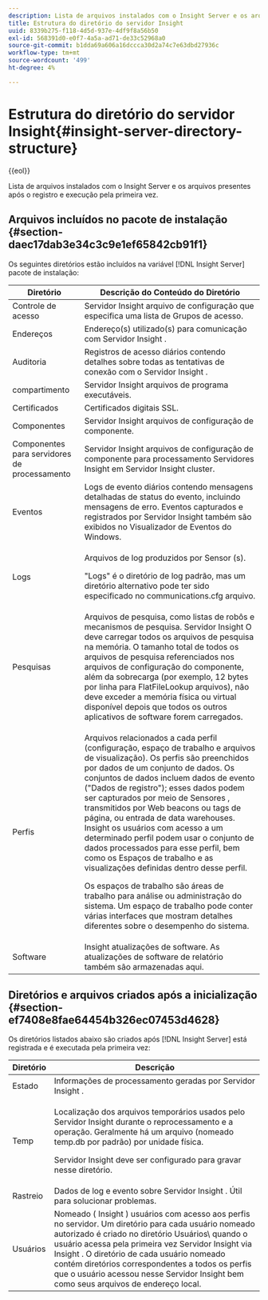 ```yaml
---
description: Lista de arquivos instalados com o Insight Server e os arquivos presentes após o registro e execução pela primeira vez.
title: Estrutura do diretório do servidor Insight
uuid: 8339b275-f118-4d5d-937e-4df9f8a56b50
exl-id: 568391d0-e0f7-4a5a-ad71-de33c52968a0
source-git-commit: b1dda69a606a16dccca30d2a74c7e63dbd27936c
workflow-type: tm+mt
source-wordcount: '499'
ht-degree: 4%

---
```


# Estrutura do diretório do servidor Insight{#insight-server-directory-structure}

{{eol}}

Lista de arquivos instalados com o Insight Server e os arquivos presentes após o registro e execução pela primeira vez.

## Arquivos incluídos no pacote de instalação {#section-daec17dab3e34c3c9e1ef65842cb91f1}

Os seguintes diretórios estão incluídos na variável [!DNL Insight Server] pacote de instalação:

<table id="table_CE713A3D671C453A87986E4CD4620EF3"> 
 <thead> 
  <tr> 
   <th colname="col1" class="entry"> Diretório </th> 
   <th colname="col2" class="entry"> Descrição do Conteúdo do Diretório </th> 
  </tr> 
 </thead>
 <tbody> 
  <tr> 
   <td colname="col1"> Controle de acesso </td> 
   <td colname="col2"> <span class="keyword"> Servidor Insight </span> arquivo de configuração que especifica uma lista de Grupos de acesso. </td> 
  </tr> 
  <tr> 
   <td colname="col1"> Endereços </td> 
   <td colname="col2"> Endereço(s) utilizado(s) para comunicação com <span class="keyword"> Servidor Insight </span>. </td> 
  </tr> 
  <tr> 
   <td colname="col1"> Auditoria </td> 
   <td colname="col2"> Registros de acesso diários contendo detalhes sobre todas as tentativas de conexão com o <span class="keyword"> Servidor Insight </span>. </td> 
  </tr> 
  <tr> 
   <td colname="col1"> compartimento </td> 
   <td colname="col2"> <span class="keyword"> Servidor Insight </span> arquivos de programa executáveis. </td> 
  </tr> 
  <tr> 
   <td colname="col1"> Certificados </td> 
   <td colname="col2"> Certificados digitais SSL. </td> 
  </tr> 
  <tr> 
   <td colname="col1"> Componentes </td> 
   <td colname="col2"> <span class="keyword"> Servidor Insight </span> arquivos de configuração de componente. </td> 
  </tr> 
  <tr> 
   <td colname="col1"> Componentes para servidores de processamento </td> 
   <td colname="col2"> <span class="keyword"> Servidor Insight </span> arquivos de configuração de componente para processamento <span class="keyword"> Servidores Insight </span> em <span class="keyword"> Servidor Insight </span> cluster. </td> 
  </tr> 
  <tr> 
   <td colname="col1"> Eventos </td> 
   <td colname="col2"> Logs de evento diários contendo mensagens detalhadas de status do evento, incluindo mensagens de erro. Eventos capturados e registrados por <span class="keyword"> Servidor Insight </span> também são exibidos no Visualizador de Eventos do Windows. </td> 
  </tr> 
  <tr> 
   <td colname="col1"> Logs </td> 
   <td colname="col2"> <p>Arquivos de log produzidos por <span class="wintitle"> Sensor </span>(s). </p> <p>"Logs" é o diretório de log padrão, mas um diretório alternativo pode ter sido especificado no <span class="filepath"> communications.cfg </span> arquivo. </p> </td> 
  </tr> 
  <tr> 
   <td colname="col1"> Pesquisas </td> 
   <td colname="col2"> Arquivos de pesquisa, como listas de robôs e mecanismos de pesquisa. <span class="keyword"> Servidor Insight </span> O deve carregar todos os arquivos de pesquisa na memória. O tamanho total de todos os arquivos de pesquisa referenciados nos arquivos de configuração do componente, além da sobrecarga (por exemplo, 12 bytes por linha para <span class="filepath"> FlatFileLookup </span> arquivos), não deve exceder a memória física ou virtual disponível depois que todos os outros aplicativos de software forem carregados. </td> 
  </tr> 
  <tr> 
   <td colname="col1"> Perfis </td> 
   <td colname="col2"> <p>Arquivos relacionados a cada perfil (configuração, espaço de trabalho e arquivos de visualização). Os perfis são preenchidos por dados de um conjunto de dados. Os conjuntos de dados incluem dados de evento ("Dados de registro"); esses dados podem ser capturados por meio de <span class="wintitle"> Sensores </span>, transmitidos por Web beacons ou tags de página, ou entrada de data warehouses. <span class="keyword"> Insight </span> os usuários com acesso a um determinado perfil podem usar o conjunto de dados processados para esse perfil, bem como os Espaços de trabalho e as visualizações definidas dentro desse perfil. </p> <p>Os espaços de trabalho são áreas de trabalho para análise ou administração do sistema. Um espaço de trabalho pode conter várias interfaces que mostram detalhes diferentes sobre o desempenho do sistema. </p> </td> 
  </tr> 
  <tr> 
   <td colname="col1"> Software </td> 
   <td colname="col2"> <span class="keyword"> Insight </span> atualizações de software. As atualizações de software de relatório também são armazenadas aqui. </td> 
  </tr> 
 </tbody> 
</table>

## Diretórios e arquivos criados após a inicialização {#section-ef7408e8fae64454b326ec07453d4628}

Os diretórios listados abaixo são criados após [!DNL Insight Server] está registrada e é executada pela primeira vez:

<table id="table_89CC9F3E568044C8A0072BF0A6EDCCEF"> 
 <thead> 
  <tr> 
   <th colname="col1" class="entry"> Diretório </th> 
   <th colname="col2" class="entry"> Descrição </th> 
  </tr> 
 </thead>
 <tbody> 
  <tr> 
   <td colname="col1"> Estado </td> 
   <td colname="col2"> Informações de processamento geradas por <span class="keyword"> Servidor Insight </span>. </td> 
  </tr> 
  <tr> 
   <td colname="col1"> Temp </td> 
   <td colname="col2"> <p>Localização dos arquivos temporários usados pelo <span class="keyword"> Servidor Insight </span> durante o reprocessamento e a operação. Geralmente há um arquivo (nomeado <span class="filepath"> temp.db </span> por padrão) por unidade física. </p> <p> <span class="keyword"> Servidor Insight </span> deve ser configurado para gravar nesse diretório. </p> </td> 
  </tr> 
  <tr> 
   <td colname="col1"> Rastreio </td> 
   <td colname="col2"> Dados de log e evento sobre <span class="keyword"> Servidor Insight </span>. Útil para solucionar problemas. </td> 
  </tr> 
  <tr> 
   <td colname="col1"> Usuários </td> 
   <td colname="col2"> Nomeado ( <span class="keyword"> Insight </span>) usuários com acesso aos perfis no servidor. Um diretório para cada usuário nomeado autorizado é criado no diretório Usuários\ quando o usuário acessa pela primeira vez <span class="keyword"> Servidor Insight </span> via <span class="keyword"> Insight </span>. O diretório de cada usuário nomeado contém diretórios correspondentes a todos os perfis que o usuário acessou nesse <span class="keyword"> Servidor Insight </span> bem como seus arquivos de endereço local. </td> 
  </tr> 
 </tbody> 
</table>
